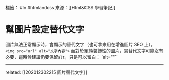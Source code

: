 標籤： #ln #htmlandcss 
來源：[[Html&CSS 學習筆記]]

# 幫圖片設定替代文字
圖片無法正常顯示時，會顯示的替代文字（也可拿來用在增進圖片 SEO 上）。
`<img src="url" alt="文字內容">`
而對於單純裝飾性的圖片，寫替代文字可能沒有必要，這時候建議仍要保留`alt`，只是可以留白：
`alt=""``

---

related: [[202012302215 圖片替代文字]]
